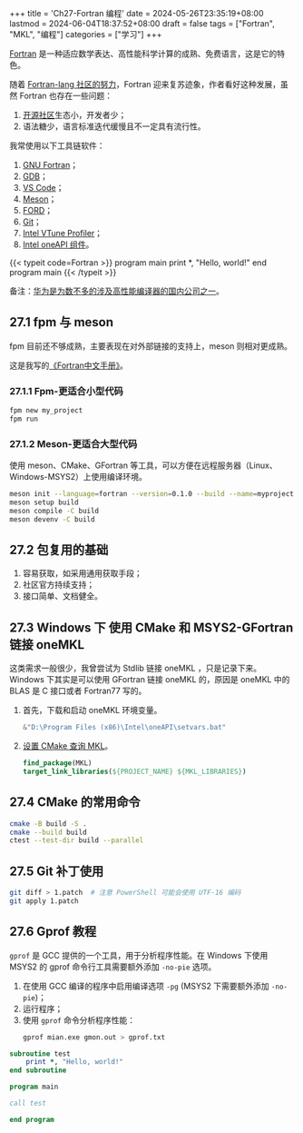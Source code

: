 +++
title = 'Ch27-Fortran 编程'
date = 2024-05-26T23:35:19+08:00
lastmod = 2024-06-04T18:37:52+08:00
draft = false
tags = ["Fortran", "MKL", "编程"]
categories = ["学习"]
+++

[Fortran][1] 是一种适应数学表达、高性能科学计算的成熟、免费语言，这是它的特色。

随着 [Fortran-lang 社区的努力][2]，Fortran 迎来复苏迹象，作者看好这种发展，虽然 Fortran 也存在一些问题：

1. [开源社区][3]生态小，开发者少；
2. 语法糖少，语言标准迭代缓慢且不一定具有流行性。

[1]: https://fortran-lang.org/zh_CN/learn/quickstart/
[2]: https://fortran-lang.discourse.group/t/fortran-returns-to-top-20-tiobe-index/1069/203?u=zoziha
[3]: https://github.com/fortran-lang

我常使用以下工具链软件：

1. [GNU Fortran](https://gcc.gnu.org/fortran/)；
2. [GDB](https://www.gnu.org/software/gdb/)；
3. [VS Code](https://code.visualstudio.com/)；
4. [Meson](https://mesonbuild.com/)；
5. [FORD](https://github.com/Fortran-FOSS-Programmers/ford)；
6. [Git](https://git-scm.com/)；
7. [Intel VTune Profiler](https://software.intel.com/content/www/us/en/develop/tools/vtune-profiler.html)；
8. [Intel oneAPI 组件](https://www.intel.cn/content/www/cn/zh/developer/articles/tool/oneapi-standalone-components.html#fortran)。

{{< typeit code=Fortran >}}
program main
    print *, "Hello, world!"
end program main
{{< /typeit >}}

备注：[华为是为数不多的涉及高性能编译器的国内公司之一][3]。

[3]: https://support.huawei.com/enterprise/zh/doc/EDOC1100283328/8de2b49a

## 27.1 fpm 与 meson

fpm 目前还不够成熟，主要表现在对外部链接的支持上，meson 则相对更成熟。

这是我写的[《Fortran中文手册》](https://gitee.com/zoziha/modern-fortran-chinese-manual/releases)。

### 27.1.1 Fpm-更适合小型代码

```sh
fpm new my_project
fpm run
```

### 27.1.2 Meson-更适合大型代码

使用 meson、CMake、GFortran 等工具，可以方便在远程服务器（Linux、Windows-MSYS2）上使用编译环境。

```sh
meson init --language=fortran --version=0.1.0 --build --name=myproject
meson setup build
meson compile -C build
meson devenv -C build
```

## 27.2 包复用的基础

1. 容易获取，如采用通用获取手段；
2. 社区官方持续支持；
3. 接口简单、文档健全。

## 27.3 Windows 下 使用 CMake 和 MSYS2-GFortran 链接 oneMKL

这类需求一般很少，我曾尝试为 Stdlib 链接 oneMKL ，只是记录下来。Windows 下其实是可以使用 GFortran 链接
oneMKL 的，原因是 oneMKL 中的 BLAS 是 C 接口或者 Fortran77 写的。

1. 首先，下载和启动 oneMKL 环境变量。
    ```powershell
    &"D:\Program Files (x86)\Intel\oneAPI\setvars.bat"
    ```
2. [设置 CMake 查询 MKL][4]。
    ```CMake
    find_package(MKL)
    target_link_libraries(${PROJECT_NAME} ${MKL_LIBRARIES})
    ```

[4]: https://cmake.org/cmake/help/latest/module/FindBLAS.html

## 27.4 CMake 的常用命令

```sh
cmake -B build -S .
cmake --build build
ctest --test-dir build --parallel
```

## 27.5 Git 补丁使用

```sh
git diff > 1.patch  # 注意 PowerShell 可能会使用 UTF-16 编码
git apply 1.patch
```

## 27.6 Gprof 教程

`gprof` 是 GCC 提供的一个工具，用于分析程序性能。在 Windows 下使用 MSYS2 的 gprof 命令行工具需要额外添加 `-no-pie` 选项。

1. 在使用 GCC 编译的程序中启用编译选项 `-pg` (MSYS2 下需要额外添加 `-no-pie`)；
2. 运行程序；
3. 使用 `gprof` 命令分析程序性能：
    ```sh
    gprof mian.exe gmon.out > gprof.txt
    ```

```fortran
subroutine test
    print *, "Hello, world!"
end subroutine

program main

call test

end program
```
